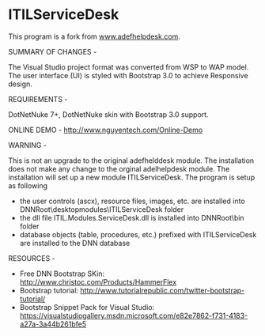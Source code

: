 ITILServiceDesk
===========
This program is a fork from www.adefhelpdesk.com.  

SUMMARY OF CHANGES - 

The Visual Studio project format was converted from WSP to WAP model.  The user interface (UI) is styled with Bootstrap 3.0 to achieve Responsive design.  

REQUIREMENTS - 

DotNetNuke 7+, DotNetNuke skin with Bootstrap 3.0 support. 

ONLINE DEMO -
http://www.nguyentech.com/Online-Demo

WARNING - 

This is not an upgrade to the original adefhelddesk module.  The installation does not make any change to the orginal adelhelpdesk module.  The installation will set up a new module ITILServiceDesk.  The program is setup as following

- the user controls (ascx), resource files, images, etc. are installed into DNNRoot\desktopmodules\ITILServiceDesk folder
- the dll file ITIL.Modules.ServiceDesk.dll is installed into DNNRoot\bin folder
- database objects (table, procedures, etc.) prefixed with ITILServiceDesk are installed to the DNN database


RESOURCES - 

- Free DNN Bootstrap SKin:  http://www.christoc.com/Products/HammerFlex
- Bootstrap tutorial:  http://www.tutorialrepublic.com/twitter-bootstrap-tutorial/
- Bootstrap Snippet Pack for Visual Studio: https://visualstudiogallery.msdn.microsoft.com/e82e7862-f731-4183-a27a-3a44b261bfe5
